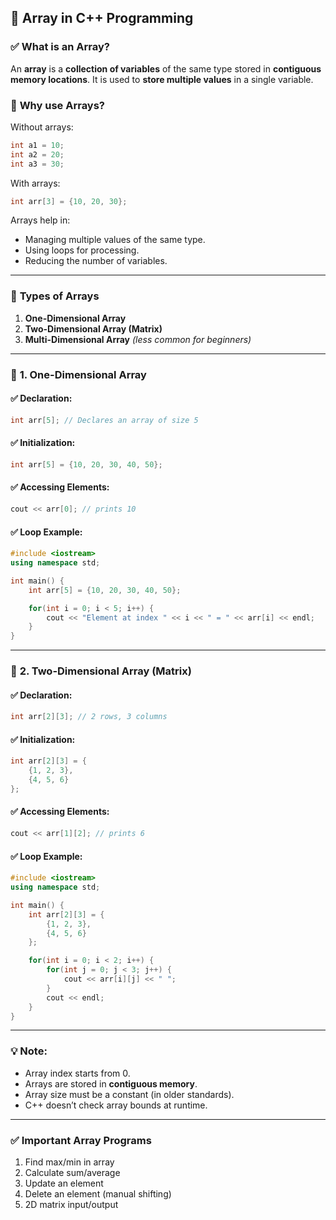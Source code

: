 ## 🔷 **Array in C++ Programming**

### ✅ **What is an Array?**

An **array** is a **collection of variables** of the same type stored in **contiguous memory locations**. It is used to **store multiple values** in a single variable.

### 🧠 **Why use Arrays?**

Without arrays:
```cpp
int a1 = 10;
int a2 = 20;
int a3 = 30;
```

With arrays:
```cpp
int arr[3] = {10, 20, 30};
```

Arrays help in:
- Managing multiple values of the same type.
- Using loops for processing.
- Reducing the number of variables.

---

### 📌 **Types of Arrays**
1. **One-Dimensional Array**
2. **Two-Dimensional Array (Matrix)**
3. **Multi-Dimensional Array** *(less common for beginners)*

---

### 🧾 **1. One-Dimensional Array**

#### ✅ Declaration:
```cpp
int arr[5]; // Declares an array of size 5
```

#### ✅ Initialization:
```cpp
int arr[5] = {10, 20, 30, 40, 50};
```

#### ✅ Accessing Elements:
```cpp
cout << arr[0]; // prints 10
```

#### ✅ Loop Example:
```cpp
#include <iostream>
using namespace std;

int main() {
    int arr[5] = {10, 20, 30, 40, 50};

    for(int i = 0; i < 5; i++) {
        cout << "Element at index " << i << " = " << arr[i] << endl;
    }
}
```

---

### 🧾 **2. Two-Dimensional Array (Matrix)**

#### ✅ Declaration:
```cpp
int arr[2][3]; // 2 rows, 3 columns
```

#### ✅ Initialization:
```cpp
int arr[2][3] = {
    {1, 2, 3},
    {4, 5, 6}
};
```

#### ✅ Accessing Elements:
```cpp
cout << arr[1][2]; // prints 6
```

#### ✅ Loop Example:
```cpp
#include <iostream>
using namespace std;

int main() {
    int arr[2][3] = {
        {1, 2, 3},
        {4, 5, 6}
    };

    for(int i = 0; i < 2; i++) {
        for(int j = 0; j < 3; j++) {
            cout << arr[i][j] << " ";
        }
        cout << endl;
    }
}
```

---

### 💡 **Note:**
- Array index starts from 0.
- Arrays are stored in **contiguous memory**.
- Array size must be a constant (in older standards).
- C++ doesn’t check array bounds at runtime.

---

### ✅ Important Array Programs
1. Find max/min in array
2. Calculate sum/average
3. Update an element
4. Delete an element (manual shifting)
5. 2D matrix input/output
